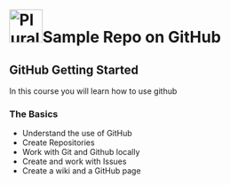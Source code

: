 # <a href='http://pluralsight.com'><img src ='https://gillcleerenpluralsight.blob.core.windows.net/files/pluralsight.png' height='60' alt='Pluralsight Logo'/></a>Sample Repo on GitHub

## GitHub Getting Started
In this course you will learn how to use github

### The Basics
- Understand the use of GitHub
- Create Repositories
- Work with Git and Github locally
- Create and work with Issues
- Create a wiki and a GitHub page
